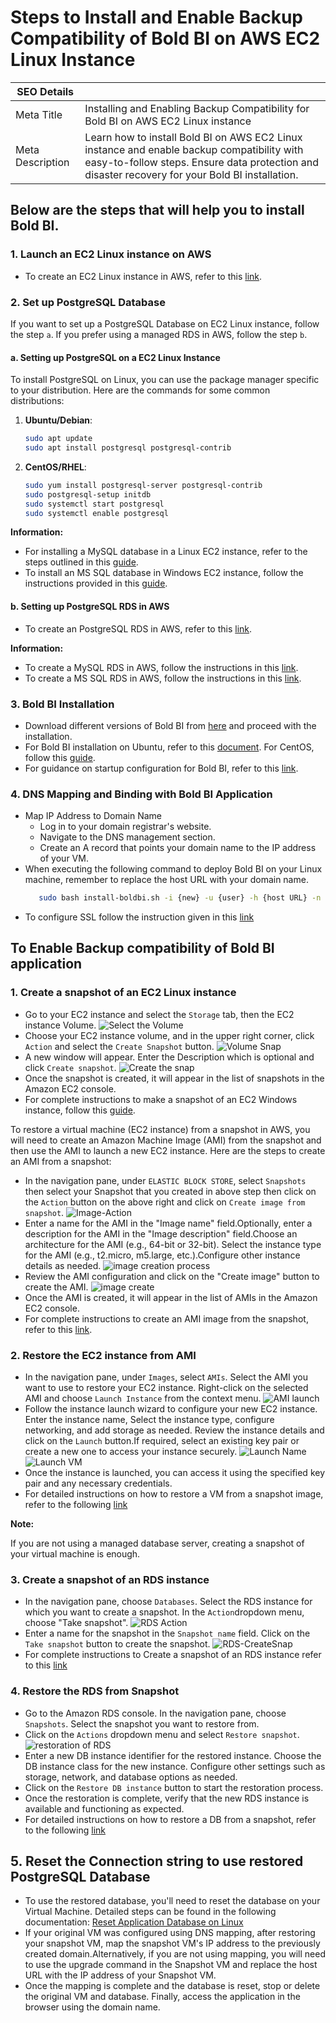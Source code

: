 # Steps to Install and Enable Backup Compatibility of Bold BI on AWS EC2 Linux Instance

| SEO Details       |                                                                     |
|-------------------|---------------------------------------------------------------------|
| Meta Title        | Installing and Enabling Backup Compatibility for Bold BI on  AWS EC2 Linux instance |
| Meta Description  | Learn how to install Bold BI on AWS EC2 Linux instance and enable backup compatibility with easy-to-follow steps. Ensure data protection and disaster recovery for your Bold BI installation. |

## Below are the steps that will help you to install Bold BI.

### 1. Launch an EC2 Linux instance on AWS
   - To create an EC2 Linux instance in AWS, refer to this [link](https://docs.aws.amazon.com/AWSEC2/latest/UserGuide/EC2_GetStarted.html#ec2-launch-instance).

### 2. Set up PostgreSQL Database
If you want to set up a PostgreSQL Database on EC2 Linux instance, follow the step `a`. If you prefer using a managed RDS in AWS, follow the step `b`.

#### a. Setting up PostgreSQL on a EC2 Linux Instance
To install PostgreSQL on Linux, you can use the package manager specific to your distribution. Here are the commands for some common distributions:
1. **Ubuntu/Debian**:
   ```bash
   sudo apt update
   sudo apt install postgresql postgresql-contrib
2. **CentOS/RHEL**:
    ```bash
    sudo yum install postgresql-server postgresql-contrib
    sudo postgresql-setup initdb
    sudo systemctl start postgresql
    sudo systemctl enable postgresql
**Information:**
  - For installing a MySQL database in a Linux EC2 instance, refer to the steps outlined in this [guide](https://www.devart.com/dbforge/mysql/how-to-install-mysql-on-linux/).
  - To install an MS SQL database in Windows EC2 instance, follow the instructions provided in this [guide](https://phoenixnap.com/kb/sql-server-linux).

#### b. Setting up PostgreSQL RDS in AWS
- To create an PostgreSQL RDS in AWS, refer to this [link](https://aws.amazon.com/getting-started/hands-on/create-connect-postgresql-db/).

**Information:** 
  - To create a MySQL RDS in AWS, follow the instructions in this [link](https://aws.amazon.com/getting-started/hands-on/create-mysql-db/).
  - To create a MS SQL RDS in AWS, follow the instructions in this [link](https://aws.amazon.com/getting-started/hands-on/create-microsoft-sql-db/).


### 3. Bold BI Installation
   - Download different versions of Bold BI from [here](https://www.boldbi.com/account/downloads) and proceed with the installation.
   - For Bold BI installation on Ubuntu, refer to this [document](https://help.boldbi.com/deploying-bold-bi/deploying-in-linux/installation-and-deployment/bold-bi-on-ubuntu/#bold-bi-installation-and-deployment-on-ubuntu). For CentOS, follow this [guide](https://help.boldbi.com/deploying-bold-bi/deploying-in-linux/installation-and-deployment/bold-bi-on-centos/). 
   - For guidance on startup configuration for Bold BI, refer to this [link](https://help.boldbi.com/application-startup/latest/).

### 4. DNS Mapping and Binding with Bold BI Application

- Map IP Address to Domain Name
  - Log in to your domain registrar's website.
  - Navigate to the DNS management section.
  - Create an A record that points your domain name to the IP address of your VM.
- When executing the following command to deploy Bold BI on your Linux machine, remember to replace the host URL with your domain name.
   ```bash
      sudo bash install-boldbi.sh -i {new} -u {user} -h {host URL} -n {true or false} 
- To configure SSL follow the instruction given in this [link](https://help.boldbi.com/deploying-bold-bi/deploying-in-linux/installation-and-deployment/bold-bi-on-ubuntu/#configure-ssl)

## To Enable Backup compatibility of Bold BI application

### 1. Create a snapshot of an EC2 Linux instance
- Go to your EC2 instance and select the `Storage` tab, then the EC2 instance Volume.
![Select the Volume](images/EC2-Volume-Select.png)
- Choose your EC2 instance volume, and in the upper right corner, click `Action` and select the `Create Snapshot` button.
![Volume Snap](images/Volume-Action.png)
- A new window will appear. Enter the Description which is optional and click `Create snapshot`.
![Create the snap](images/Volume-CreateSnap.png)
- Once the snapshot is created, it will appear in the list of snapshots in the Amazon EC2 console.
- For complete instructions to make a snapshot of an EC2 Windows instance, follow this [guide](https://docs.aws.amazon.com/ebs/latest/userguide/ebs-creating-snapshot.html).

To restore a virtual machine (EC2 instance) from a snapshot in AWS, you will need to create an Amazon Machine Image (AMI) from the snapshot and then use the AMI to launch a new EC2 instance. Here are the steps to create an AMI from a snapshot:
- In the navigation pane, under `ELASTIC BLOCK STORE`, select `Snapshots` then select your Snapshot that you created in above step then click on the `Action` button on the above right and click on `Create image from snapshot`.
![Image-Action](images/image-Action.png)
- Enter a name for the AMI in the "Image name" field.Optionally, enter a description for the AMI in the "Image description" field.Choose an architecture for the AMI (e.g., 64-bit or 32-bit).
Select the instance type for the AMI (e.g., t2.micro, m5.large, etc.).Configure other instance details as needed.
![image creation process](images/createimage-1.png)
- Review the AMI configuration and click on the "Create image" button to create the AMI.
![image create](images/create-image2.png)
- Once the AMI is created, it will appear in the list of AMIs in the Amazon EC2 console.
- For complete instructions to create an AMI image from the snapshot, refer to this [link](https://docs.aws.amazon.com/AWSEC2/latest/WindowsGuide/Creating_EBSbacked_WinAMI.html).


### 2. Restore the EC2 instance from AMI
- In the navigation pane, under `Images`, select `AMIs`. Select the AMI you want to use to restore your EC2 instance. Right-click on the selected AMI and choose `Launch Instance` from the context menu.
![AMI launch](images/AMI-launch.png)
- Follow the instance launch wizard to configure your new EC2 instance. Enter the instance name, Select the instance type, configure networking, and add storage as needed. Review the instance details and click on the `Launch` button.If required, select an existing key pair or create a new one to access your instance securely.
![Launch Name](images/ami-launch-name.png)
![Launch VM](images/ami-launch-network.png)
- Once the instance is launched, you can access it using the specified key pair and any necessary credentials.
- For detailed instructions on how to restore a VM from a snapshot image, refer to the following [link](https://aws.plainenglish.io/a-step-by-step-guide-to-restoring-an-ec2-instance-from-a-snapshot-58922be4b3b6)

**Note:** 

If you are not using a managed database server, creating a snapshot of your virtual machine is enough.

### 3. Create a snapshot of an RDS instance
- In the navigation pane, choose `Databases`.
Select the RDS instance for which you want to create a snapshot. In the `Action`dropdown menu, choose "Take snapshot".
![RDS Action](images/RDS-Action.png)
- Enter a name for the snapshot in the `Snapshot name` field. Click on the `Take snapshot` button to create the snapshot.
![RDS-CreateSnap](images/RDS-CreateSnap.png)
- For complete instructions to Create a snapshot of an RDS instance refer to this [link](https://docs.aws.amazon.com/AmazonRDS/latest/UserGuide/USER_CreateSnapshot.html)


### 4. Restore the RDS from Snapshot
- Go to the Amazon RDS console. In the navigation pane, choose `Snapshots`. Select the snapshot you want to restore from.
- Click on the `Actions` dropdown menu and select `Restore snapshot`.
![restoration of RDS](images/restoreDBaction.png)
- Enter a new DB instance identifier for the restored instance. Choose the DB instance class for the new instance. Configure other settings such as storage, network, and database options as needed.
- Click on the `Restore DB instance` button to start the restoration process.
- Once the restoration is complete, verify that the new RDS instance is available and functioning as expected.
- For detailed instructions on how to restore a DB from a snapshot, refer to the following [link](https://docs.aws.amazon.com/AmazonRDS/latest/UserGuide/USER_RestoreFromSnapshot.html)

## 5. Reset the Connection string to use restored PostgreSQL Database

- To use the restored database, you'll need to reset the database on your Virtual Machine.
Detailed steps can be found in the following documentation: [Reset Application Database on Linux](https://help.boldbi.com/utilities/bold-bi-command-line-tools/reset-application-database/#linux)
- If your original VM was configured using DNS mapping, after restoring your snapshot VM, map the snapshot VM's IP address to the previously created domain.Alternatively, if you are not using mapping, you will need to use the upgrade command in the Snapshot VM and replace the host URL with the IP address of your Snapshot VM.
-  Once the mapping is complete and the database is reset, stop or delete the original VM and database. Finally, access the application in the browser using the domain name.